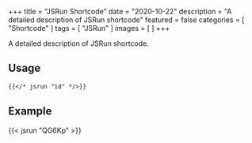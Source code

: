 +++
title = "JSRun Shortcode"
date = "2020-10-22"
description = "A detailed description of JSRun shortcode"
featured = false
categories = [
  "Shortcode"
]
tags = [
  "JSRun"
]
images = [
]
+++

A detailed description of JSRun shortcode.
<!--more-->

## Usage

```markdown
{{</* jsrun "id" */>}}
```

## Example

{{< jsrun "QG6Kp" >}}


